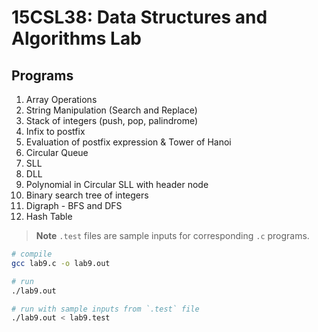 # 15CSL38: Data Structures and Algorithms Lab

## Programs

1. Array Operations
2. String Manipulation (Search and Replace)
3. Stack of integers (push, pop, palindrome)
4. Infix to postfix
5. Evaluation of postfix expression & Tower of Hanoi
6. Circular Queue
7. SLL
8. DLL
9. Polynomial in Circular SLL with header node
10. Binary search tree of integers
11. Digraph - BFS and DFS
12. Hash Table

> **Note**
> `.test` files are sample inputs for corresponding `.c` programs.

```sh
# compile
gcc lab9.c -o lab9.out

# run
./lab9.out

# run with sample inputs from `.test` file
./lab9.out < lab9.test
```
